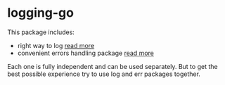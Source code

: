 # logging-go


This package includes:

- right way to log [read more](./logpot)
- convenient errors handling package [read more](./errpot)

Each one is fully independent and can be used separately. But to get
the best possible experience try to use log and err packages together.

